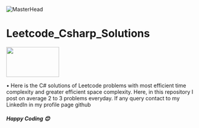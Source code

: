![MasterHead](https://www.eos.com.ec/wp-content/uploads/2019/11/avento.gif)

# Leetcode_Csharp_Solutions

<img width="140" height="80" src="https://www.avenga.com/wp-content/uploads/2020/11/C-Sharp.png">

<p> • Here is the C# solutions of Leetcode problems with most efficient time complexity and greater efficient space complexity. Here, in this repository I post on average 2 to 3 problems everyday. If any query contact to my LinkedIn in my profile page github </p>
<h5> Happy Coding 😊 </h5>
